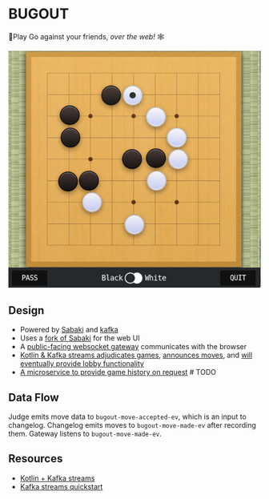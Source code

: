 # BUGOUT

🐛Play Go against your friends,   _over the web!_ 🕸

![BUGOUT Online Go](BUGOUT.jpeg)

## Design

- Powered by [Sabaki](https://sabaki.yichuanshen.de/) and [kafka](https://kafka.apache.org/)
- Uses a [fork of Sabaki](https://github.com/Terkwood/Sabaki) for the web UI
- A [public-facing websocket gateway](gateway/README.md) communicates with the browser
- [Kotlin & Kafka streams adjudicates games](judge/README.md), [announces moves](changelog/README.md), and [will eventually provide lobby functionality](https://github.com/Terkwood/BUGOUT/issues/42)
- [A microservice to provide game history on request](https://github.com/Terkwood/BUGOUT/issues/XX) # TODO

## Data Flow

Judge emits move data to `bugout-move-accepted-ev`, which is an input to changelog.  Changelog emits moves to `bugout-move-made-ev` after recording them.  Gateway listens to `bugout-move-made-ev`.

## Resources

- [Kotlin + Kafka streams](https://blog.ippon.tech/kafka-tutorial-6-kafka-streams-in-kotlin/)
- [Kafka streams quickstart](https://kafka.apache.org/22/documentation/streams/quickstart)

